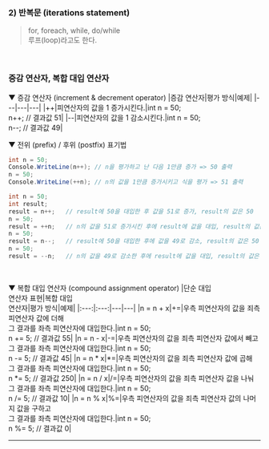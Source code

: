 ### 2) 반복문 (iterations statement)
> for, foreach, while, do/while    
> 루프(loop)라고도 한다.
<br>

### 증감 연산자, 복합 대입 연산자
▼ 증감 연산자 (increment & decrement operator)
|증감 연산자|평가 방식|예제|
|---|---|---|
|++|피연산자의 값을 1 증가시킨다.|int n = 50;<br>n++;  // 결과값 51|
|--|피연산자의 값을 1 감소시킨다.|int n = 50;<br>n--;  // 결과값 49|
<br>

▼ 전위 (prefix) / 후위 (postfix) 표기법
```csharp
int n = 50;
Console.WriteLine(n++); // n을 평가하고 난 다음 1만큼 증가 => 50 출력
n = 50;
Console.WriteLine(++n); // n의 값을 1만큼 증가시키고 식을 평가 => 51 출력

int n = 50;
int result;
result = n++;   // result에 50을 대입한 후 값을 51로 증가, result의 값은 50
n = 50;
result = ++n;   // n의 값을 51로 증가시킨 후에 result에 값을 대입, result의 값은 51
n = 50;
result = n--;   // result에 50을 대입한 후에 값을 49로 감소, result의 값은 50
n = 50;
result = --n;   // n의 값을 49로 감소한 후에 result에 값을 대입, result의 값은 49
```
<br>

▼ 복합 대입 연산자 (compound assignment operator)
|단순 대입<br>연산자 표현|복합 대입<br>연산자|평가 방식|예제|
|:---:|:---:|---|---|
|n = n + x|+=|우측 피연산자의 값을 죄측 피연산자 값에 더해 <br>그 결과를 좌측 피연산자에 대입한다.|int n = 50;<br>n += 5;  // 결과값 55|
|n = n - x|-=|우측 피연산자의 값을 죄측 피연산자 값에서 빼고 <br>그 결과를 좌측 피연산자에 대입한다.|int n = 50;<br>n -= 5;  // 결과값 45|
|n = n * x|*=|우측 피연산자의 값을 죄측 피연산자 값에 곱해 <br>그 결과를 좌측 피연산자에 대입한다.|int n = 50;<br>n *= 5;  // 결과값 250|
|n = n / x|/=|우측 피연산자의 값을 죄측 피연산자 값을 나눠 <br>그 결과를 좌측 피연산자에 대입한다.|int n = 50;<br>n /= 5;  // 결과값 10|
|n = n % x|%=|우측 피연산자의 값을 죄측 피연산자 값의 나머지 값을 구하고 <br>그 결과를 좌측 피연산자에 대입한다.|int n = 50;<br>n %= 5;  // 결과값 0|


****
<br>
